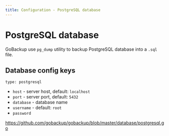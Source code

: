 ```yaml
---
title: Configuration - PostgreSQL database
---
```


# PostgreSQL database

GoBackup use `pg_dump` utility to backup PostgreSQL database into a `.sql` file.

## Database config keys

`type: postgresql`

- `host` - server host, default: `localhost`
- `port` - server port, default: `5432`
- `database` - database name
- `username` - default: `root`
- `password`

https://github.com/gobackup/gobackup/blob/master/database/postgresql.go
